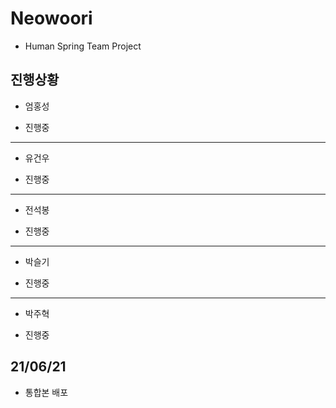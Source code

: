 # Neowoori
* Human Spring Team Project

## 진행상황
* 엄홍성
+ 진행중
***
* 유건우
+ 진행중
***
* 전석봉
+ 진행중
***
* 박슬기
+ 진행중
***
* 박주혁
+ 진행중

## 21/06/21
+ 통합본 배포
